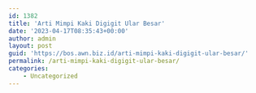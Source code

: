 ```yaml
---
id: 1382
title: 'Arti Mimpi Kaki Digigit Ular Besar'
date: '2023-04-17T08:35:43+00:00'
author: admin
layout: post
guid: 'https://bos.awn.biz.id/arti-mimpi-kaki-digigit-ular-besar/'
permalink: /arti-mimpi-kaki-digigit-ular-besar/
categories:
    - Uncategorized
---
```


